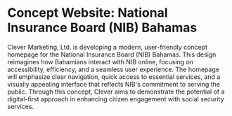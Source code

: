 # Concept Website: National Insurance Board (NIB) Bahamas

Clever Marketing, Ltd. is developing a modern, user-friendly concept homepage for the National Insurance Board (NIB) Bahamas. This design reimagines how Bahamians interact with NIB online, focusing on accessibility, efficiency, and a seamless user experience. The homepage will emphasize clear navigation, quick access to essential services, and a visually appealing interface that reflects NIB's commitment to serving the public. Through this concept, Clever aims to demonstrate the potential of a digital-first approach in enhancing citizen engagement with social security services.